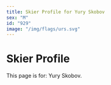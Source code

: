 ```yaml
---
title: Skier Profile for Yury Skobov
sex: "M"
id: "929"
image: "/img/flags/urs.svg" 
---
```


# Skier Profile

This page is for: Yury Skobov.
    